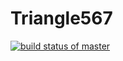# Triangle567

[![build status of master](https://travis-ci.org/qdmfeng/Triangle567.svg?branch=master)](https://travis-ci.org/qdmfeng/Triangle567)
